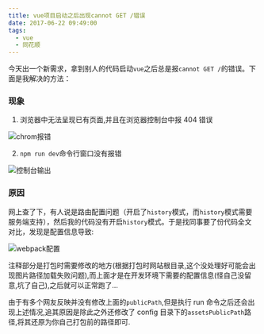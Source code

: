 ```yaml
---
title: vue项目启动之后出现cannot GET /错误
date: 2017-06-22 09:49:00
tags:
  - vue
  - 同花顺
---
```


今天出一个新需求，拿到别人的代码启动`vue`之后总是报`cannot GET /`的错误。下面是我解决的方法：

### 现象

1.  浏览器中无法呈现已有页面,并且在浏览器控制台中报 404 错误

![chrom报错](https://file.lantingshucheng.com/blog/post03/error.png/default)

2.  `npm run dev`命令行窗口没有报错

![控制台输出](https://file.lantingshucheng.com/blog/post03/console.png/default)

### 原因

网上查了下，有人说是路由配置问题（开启了`history`模式，而`history`模式需要服务端支持），然后我的代码没有开启`history`模式。于是找同事要了份代码全文对比，发现是配置信息导致:

![webpack配置](https://file.lantingshucheng.com/blog/post03/code.png/default)

注释部分是打包时需要修改的地方(根据打包时网站根目录,这个没处理好可能会出现图片路径加载失败问题),而上面才是在开发环境下需要的配置信息(怪自己没留意,坑了自己),之后就可以正常跑了...

由于有多个网友反映并没有修改上面的`publicPath`,但是执行 run 命令之后还会出现上述情况,追其原因是除此之外还修改了 config 目录下的`assetsPublicPath`路径,将其还原为你自己打包前的路径即可.
